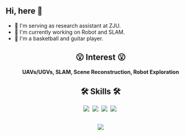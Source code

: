 ## Hi, here 👋
- 🔭 I'm serving as research assistant at ZJU.
- 🌱 I'm currently working on Robot and SLAM.
- 🏅 I'm a basketball and guitar player.
###

<div align="center">

## 😮 Interest 😮
**UAVs/UGVs, SLAM, Scene Reconstruction, Robot Exploration**


## 🛠 Skills 🛠
<p align="center">
  <img src="https://img.shields.io/badge/ROS-22314E?style=flat-square&logo=ROS&logoColor=white"/></a>&nbsp 
  <img src="https://img.shields.io/badge/Python-3766AB?style=flat-square&logo=Python&logoColor=white"/></a>&nbsp 
  <img src="https://img.shields.io/badge/C++-00599C?style=flat-square&logo=C%2B%2B&logoColor=white"/></a>&nbsp 
  <img src="https://img.shields.io/badge/MATLAB-FF452F?style=flat-square&logo=Mathworks&logoColor=white"/></a>&nbsp 
</p>

##
<img align="center" src="https://github-readme-stats.vercel.app/api?username=Yixin-F&show_icons=true&icon_color=CE1D2D&text_color=718096&bg_color=ffffff&hide_title=true" />

